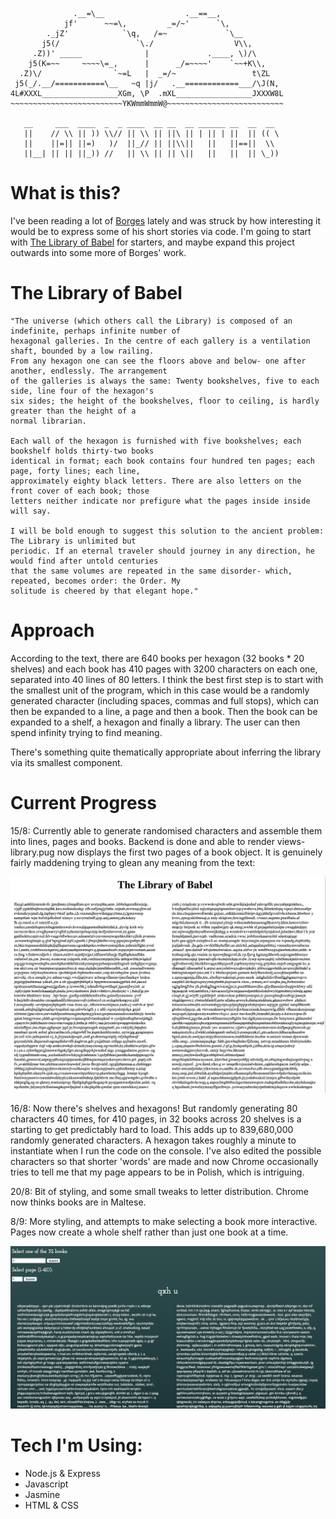 ```

              .__=\__                  .__==__,
            jf'      ~~=\,         _=/~'      `\,
        ._jZ'            `\q,   /=~             `\__
       j5(/                 `\./                  V\\,   
     .Z))' _____              |             .____, \)/\
    j5(K=~~     ~~~~\=_,      |      _/=~~~~'    `~~+K\\,
  .Z)\/                `~=L   |  _=/~                 t\ZL
 j5(_/.__/===========\__   ~q |j/   .__============___/\J(N,
4L#XXXL_________________XGm, \P  .mXL_________________JXXXW8L
~~~~~~~~~~~~~~~~~~~~~~~~~YKWmmWmmW@~~~~~~~~~~~~~~~~~~~~~~~~~~

   __     ___  ____  _  _ ____  __ __  __ ______ __  __  __
   ||    // \\ || )) \\// || \\ || ||\ || | || | ||  || (( \
   ||    ||=|| ||=)   )/  ||_// || ||\\||   ||   ||==||  \\
   ||__| || || ||_)) //   || \\ || || \||   ||   ||  || \_))

```

# What is this?

I've been reading a lot of [Borges](https://en.wikipedia.org/wiki/Jorge_Luis_Borges) lately and was struck by how interesting it would be to express some of his short stories via code. I'm going to start with [The Library of Babel](https://en.wikipedia.org/wiki/The_Library_of_Babel) for starters, and maybe expand this project outwards into some more of Borges' work.

# The Library of Babel

```
"The universe (which others call the Library) is composed of an indefinite, perhaps infinite number of
hexagonal galleries. In the centre of each gallery is a ventilation shaft, bounded by a low railing.
From any hexagon one can see the floors above and below- one after another, endlessly. The arrangement
of the galleries is always the same: Twenty bookshelves, five to each side, line four of the hexagon's
six sides; the height of the bookshelves, floor to ceiling, is hardly greater than the height of a
normal librarian.

Each wall of the hexagon is furnished with five bookshelves; each bookshelf holds thirty-two books
identical in format; each book contains four hundred ten pages; each page, forty lines; each line,
approximately eighty black letters. There are also letters on the front cover of each book; those
letters neither indicate nor prefigure what the pages inside inside will say.

I will be bold enough to suggest this solution to the ancient problem: The Library is unlimited but
periodic. If an eternal traveler should journey in any direction, he would find after untold centuries
that the same volumes are repeated in the same disorder- which, repeated, becomes order: the Order. My
solitude is cheered by that elegant hope."
```
# Approach

According to the text, there are 640 books per hexagon (32 books * 20 shelves) and each book has 410 pages with 3200 characters on each one, separated into 40 lines of 80 letters. I think the best first step is to start with the smallest unit of the program, which in this case would be a randomly generated character (including spaces, commas and full stops), which can then be expanded to a line, a page and then a book. Then the book can be expanded to a shelf, a hexagon and finally a library. The user can then spend infinity trying to find meaning.

There's something quite thematically appropriate about inferring the library via its smallest component.

# Current Progress

15/8: Currently able to generate randomised characters and assemble them into lines, pages and books. Backend is done and able to render views- library.pug now displays the first two pages of a book object. It is genuinely fairly maddening trying to glean any meaning from the text:

![early days](https://github.com/wemmm/labyrinths/blob/master/public/images/earlyversion.png)

16/8: Now there's shelves and hexagons! But randomly generating 80 characters 40 times, for 410 pages, in 32 books across 20 shelves is a starting to get predictably hard to load. This adds up to 839,680,000 randomly generated characters. A hexagon takes roughly a minute to instantiate when I run the code on the console. I've also edited the possible characters so that shorter 'words' are made and now Chrome occasionally tries to tell me that my page appears to be in Polish, which is intriguing.

20/8: Bit of styling, and some small tweaks to letter distribution. Chrome now thinks books are in Maltese.

8/9: More styling, and attempts to make selecting a book more interactive. Pages now create a whole shelf rather than just one book at a time.

![update1](https://github.com/wemmm/labyrinths/blob/master/public/images/septemberupdate.png)

# Tech I'm Using:

* Node.js & Express
* Javascript
* Jasmine
* HTML & CSS
